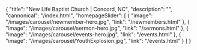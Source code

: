 {
	"title": "New Life Baptist Church | Concord, NC",
	"description": "",
	"cannonical": "/index.html",
		"homepageSlider": [
		{
			"image": "/images/carousel/newmember-hero.jpg",
			"link": "/newmembers.html"
		},
		{
			"image": "/images/carousel/sermon-hero.jpg",
			"link": "/sermons.html"
		},
		{
			"image": "/images/carousel/events-hero.jpg",
			"link": "/events.html"
		},
		{
			"image": "/images/carousel/YouthExplosion.jpg",
			"link": "/events.html"
		}
	]
}